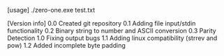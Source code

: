 [usage]
./zero-one.exe test.txt

[Version info]
0.0 Created git repository
0.1 Adding file input/stdin functionality
0.2 Binary string to number and ASCII conversion 
0.3 Parity Detection
1.0 Fixing output bugs
1.1 Adding linux compatibility (strrev and pow)
1.2 Added incomplete byte padding

